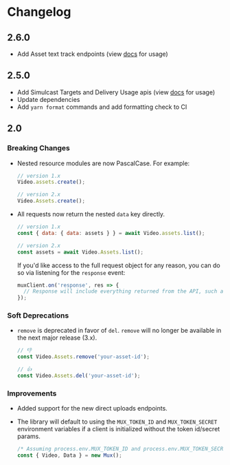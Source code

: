 # Changelog

## 2.6.0

- Add Asset text track endpoints (view [docs](https://docs.mux.com/reference#create-a-subtitle-text-track) for usage)

## 2.5.0

- Add Simulcast Targets and Delivery Usage apis (view [docs](https://muxinc.github.io/mux-node-sdk/) for usage)
- Update dependencies
- Add `yarn format` commands and add formatting check to CI

## 2.0

### Breaking Changes

- Nested resource modules are now PascalCase. For example:

  ```javascript
  // version 1.x
  Video.assets.create();

  // version 2.x
  Video.Assets.create();
  ```

- All requests now return the nested `data` key directly.

  ```javascript
  // version 1.x
  const { data: { data: assets } } = await Video.assets.list();

  // version 2.x
  const assets = await Video.Assets.list();
  ```

  If you'd like access to the full request object for any reason, you can do so via listening for the `response` event:

  ```javascript
  muxClient.on('response', res => {
    // Response will include everything returned from the API, such as status codes/text, headers, etc
  });
  ```

### Soft Deprecations

- `remove` is deprecated in favor of `del`. `remove` will no longer be available in the next major release (3.x).

  ```javascript
  // 👎
  const Video.Assets.remove('your-asset-id');

  // 👍
  const Video.Assets.del('your-asset-id');
  ```

### Improvements

- Added support for the new direct uploads endpoints.

- The library will default to using the `MUX_TOKEN_ID` and `MUX_TOKEN_SECRET` environment variables if a client is initialized without the token id/secret params.

  ```javascript
  /* Assuming process.env.MUX_TOKEN_ID and process.env.MUX_TOKEN_SECRET exist and are valid, this works */
  const { Video, Data } = new Mux();
  ```
